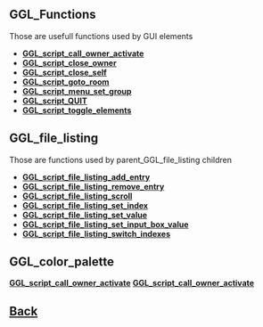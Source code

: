 ## GGL_Functions

Those are usefull functions used by GUI elements

- **[GGL_script_call_owner_activate](https://github.com/Ced30/GML-GUI-Library-GGL-Documentation/blob/main/API/GGL_sub%20Functions/GGL_script_call_owner_activate.md)**
- **[GGL_script_close_owner](https://github.com/Ced30/GML-GUI-Library-GGL-Documentation/blob/main/API/GGL_scripts/GGL_script_close_owner.md)**
- **[GGL_script_close_self](https://github.com/Ced30/GML-GUI-Library-GGL-Documentation/blob/main/API/GGL_scripts/GGL_script_close_self.md)**
- **[GGL_script_goto_room](https://github.com/Ced30/GML-GUI-Library-GGL-Documentation/blob/main/API/GGL_scripts/GGL_script_goto_room.md)**
- **[GGL_script_menu_set_group](https://github.com/Ced30/GML-GUI-Library-GGL-Documentation/blob/main/API/GGL_scripts/GGL_script_menu_set_group.md)**
- **[GGL_script_QUIT](https://github.com/Ced30/GML-GUI-Library-GGL-Documentation/blob/main/API/GGL_scripts/GGL_script_QUIT.md)**
- **[GGL_script_toggle_elements](https://github.com/Ced30/GML-GUI-Library-GGL-Documentation/blob/main/API/GGL_scripts/GGL_script_toggle_elements.md)**


## GGL_file_listing

Those are functions used by parent_GGL_file_listing children

- **[GGL_script_file_listing_add_entry](https://github.com/Ced30/GML-GUI-Library-GGL-Documentation/blob/main/API/GGL_scripts/File_listing/GGL_script_file_listing_add_entry.md)**
- **[GGL_script_file_listing_remove_entry](https://github.com/Ced30/GML-GUI-Library-GGL-Documentation/blob/main/API/GGL_scripts/File_listing/GGL_script_file_listing_remove_entry.md)**
- **[GGL_script_file_listing_scroll](https://github.com/Ced30/GML-GUI-Library-GGL-Documentation/blob/main/API/GGL_sub%20Functions/GGL_script_call_owner_activate.md)**
- **[GGL_script_file_listing_set_index](https://github.com/Ced30/GML-GUI-Library-GGL-Documentation/blob/main/API/GGL_sub%20Functions/GGL_script_call_owner_activate.md)**
- **[GGL_script_file_listing_set_value](https://github.com/Ced30/GML-GUI-Library-GGL-Documentation/blob/main/API/GGL_sub%20Functions/GGL_script_call_owner_activate.md)**
- **[GGL_script_file_listing_set_input_box_value](https://github.com/Ced30/GML-GUI-Library-GGL-Documentation/blob/main/API/GGL_sub%20Functions/GGL_script_call_owner_activate.md)**
- **[GGL_script_file_listing_switch_indexes](https://github.com/Ced30/GML-GUI-Library-GGL-Documentation/blob/main/API/GGL_sub%20Functions/GGL_script_call_owner_activate.md)**


## GGL_color_palette

**[GGL_script_call_owner_activate](https://github.com/Ced30/GML-GUI-Library-GGL-Documentation/blob/main/API/GGL_sub%20Functions/GGL_script_call_owner_activate.md)**
**[GGL_script_call_owner_activate](https://github.com/Ced30/GML-GUI-Library-GGL-Documentation/blob/main/API/GGL_sub%20Functions/GGL_script_call_owner_activate.md)**

## [Back](https://github.com/Ced30/GML-GUI-Library-GGL-Documentation/blob/main/README.md)
